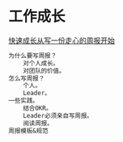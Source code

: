 # 工作成长
[快速成长从写一份走心的周报开始](https://www.cnblogs.com/peida/p/12922572.html)
```markdown
为什么要写周报？
    对个人成长。
    对团队的价值。
怎么写周报？
    个人。
    Leader。
一些实践。
    结合OKR。
    Leader必须亲自写周报。
    阅读周报。
周报模板&规范
```
